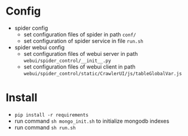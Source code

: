 # Config

* spider config
    * set configuration files of spider in path `conf/`
    * set configuration of spider service in file `run.sh`
* spider webui config
    * set configuration files of webui server in path `webui/spider_control/__init__.py`
    * set configuration files of webui client in path `webui/spider_control/static/CrawlerUI/js/tableGlobalVar.js`

# Install

* `pip install -r requirements`
* run command `sh mongo_init.sh` to initialize mongodb indexes
* run command `sh run.sh`